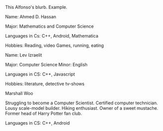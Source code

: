 This Alfonso's blurb. Example.

Name: Ahmed D. Hassan

Major: Mathematics and Computer Science

Languages in Cs: C++, Android, Mathematica

Hobbies: Reading, video Games, running, eating

Name: Lev Izraelit

Major: Computer Science
Minor: English

Languages in CS: C++, Javascript

Hobbies: literature, detective tv-shows


Marshall Woo

Struggling to become a Computer Scientist. Certified computer technician.
Lousy scale-model builder. Hiking enthusiast. Owner of a sweet mustache. Former head of Harry Potter fan club.

Languages in CS: C++, Android

